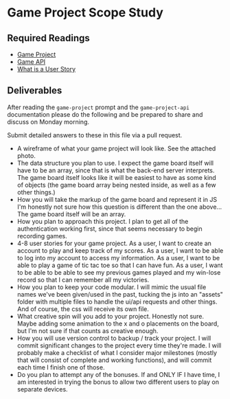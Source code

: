 # Game Project Scope Study

## Required Readings

-   [Game Project](https://github.com/ga-wdi-boston/game-project)
-   [Game API](https://github.com/ga-wdi-boston/game-project-api)
-   [What is a User Story](http://searchsoftwarequality.techtarget.com/definition/user-story)

## Deliverables

After reading the `game-project` prompt and the `game-project-api` documentation
please do the following and be prepared to share and discuss on Monday morning.

Submit detailed answers to these in this file via a pull request.

-   A wireframe of what your game project will look like.
      See the attached photo.
-   The data structure you plan to use.
      I expect the game board itself will have to be an array, since that is what the back-end server interprets. The game board itself looks like it will be easiest to have as some kind of objects (the game board array being nested inside, as well as a few other things.)
- How you will take the markup of the game board and represent it in JS
      I'm honestly not sure how this question is different than the one above... The game board itself will be an array.
-   How you plan to approach this project.
      I plan to get all of the authentication working first, since that seems necessary to begin recording games.
-   4-8 user stories for your game project.
      As a user, I want to create an account to play and keep track of my scores.
      As a user, I want to be able to log into my account to access my information.
      As a user, I want to be able to play a game of tic tac toe so that I can have fun.
      As a user, I want to be able to be able to see my previous games played and my
      win-lose record so that I can remember all my victories.
-   How you plan to keep your code modular.
      I will mimic the usual file names we've been given/used in the past, tucking the js into an "assets" folder with multiple files to handle the ui/api requests and other things. And of course, the css will receive its own file.
-   What creative spin will you add to your project.
      Honestly not sure. Maybe adding some animation to the x and o placements on the board, but I'm not sure if that counts as creative enough.
-   How you will use version control to backup / track your project.
      I will commit significant changes to the project every time they're made. I will probably make a checklist of what I consider major milestones (mostly that will consist of complete and working functions), and will commit each time I finish one of those.
-   Do you plan to attempt any of the bonuses.
      If and ONLY IF I have time, I am interested in trying the bonus to allow two different users to play on separate devices.
